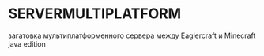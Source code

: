 # SERVERMULTIPLATFORM
загатовка мультиплатформенного сервера между Eaglercraft и Minecraft java edition

